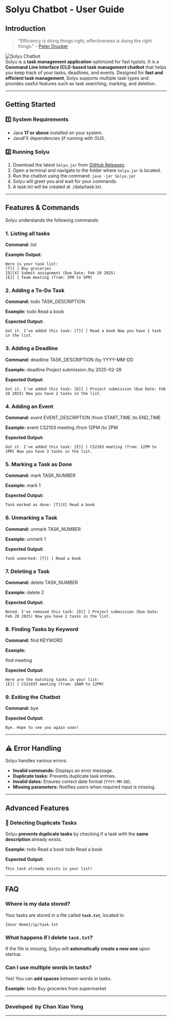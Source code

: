 # Solyu Chatbot - User Guide

## Introduction
> "Efficiency is doing things right; effectiveness is doing the right things." – [Peter Drucker](https://intranet.engineering.ucdavis.edu/sites/g/files/dgvnsk9601/files/inline-files/Effectiveness-vs.-efficiency-%E2%80%93-Let%E2%80%99s-not-confuse-the-two-1.pdf)

![Solyu Chatbot](Ui.png)   
Solyu is a **task management application** optimized for fast typists. It is a **Command Line Interface (CLI)-based task management chatbot** that helps you keep track of your tasks, deadlines, and events. Designed for **fast and efficient task management**, Solyu supports multiple task types and provides useful features such as task searching, marking, and deletion.

---

##  **Getting Started**
### **1️⃣ System Requirements**
- Java **17 or above** installed on your system.
- JavaFX dependencies (if running with GUI).

### **2️⃣ Running Solyu**
1. Download the latest `Solyu.jar` from [GitHub Releases](https://github.com/caxewhy/releases).
2. Open a terminal and navigate to the folder where `Solyu.jar` is located.
3. Run the chatbot using the command: ```java -jar Solyu.jar```
4. Solyu will greet you and wait for your commands.
5. A task.txt will be created at ./data/task.txt.

---

## **Features & Commands**
Solyu understands the following commands:

### **1. Listing all tasks**
**Command:** list

**Example Output:**

    Here is your task list:
    [T][ ] Buy groceries
    [D][X] Submit assignment (Due Date: Feb 20 2025)
    [E][ ] Team meeting (from: 3PM to 5PM)

### **2. Adding a To-Do Task**
**Command:** todo TASK_DESCRIPTION

**Example:**
todo Read a book

**Expected Output:**

    Got it. I've added this task: [T][ ] Read a book Now you have 1 task in the list.

### **3. Adding a Deadline**
**Command:** deadline TASK_DESCRIPTION /by YYYY-MM-DD

**Example:** deadline Project submission /by 2025-02-28

**Expected Output:**

    Got it. I've added this task: [D][ ] Project submission (Due Date: Feb 28 2025) Now you have 2 tasks in the list.

### **4. Adding an Event**
**Command:** event EVENT_DESCRIPTION /from START_TIME /to END_TIME

**Example:** event CS2103 meeting /from 12PM /to 2PM

**Expected Output:**

    Got it. I've added this task: [E][ ] CS2103 meeting (from: 12PM to 2PM) Now you have 3 tasks in the list.

### **5. Marking a Task as Done**
**Command:** mark TASK_NUMBER

**Example:** mark 1

**Expected Output:**

    Task marked as done: [T][X] Read a book

### **6. Unmarking a Task**
**Command:** unmark TASK_NUMBER

**Example:** unmark 1

**Expected Output:**

    Task unmarked: [T][ ] Read a book

### **7. Deleting a Task**
**Command:** delete TASK_NUMBER

**Example:** delete 2

**Expected Output:**

    Noted. I've removed this task: [D][ ] Project submission (Due Date: Feb 28 2025) Now you have 2 tasks in the list.

### **8. Finding Tasks by Keyword**
**Command:** find KEYWORD

**Example:**

find meeting

**Expected Output:**

    Here are the matching tasks in your list:
    [E][ ] CS2103T meeting (from: 10AM to 12PM)

### **9. Exiting the Chatbot**
**Command:** bye

**Expected Output:**

    Bye. Hope to see you again soon!

---

## ⚠️ **Error Handling**
Solyu handles various errors:
- **Invalid commands:** Displays an error message.
- **Duplicate tasks:** Prevents duplicate task entries.
- **Invalid dates:** Ensures correct date format (`YYYY-MM-DD`).
- **Missing parameters:** Notifies users when required input is missing.

---

## **Advanced Features**
### **🛑 Detecting Duplicate Tasks**
Solyu **prevents duplicate tasks** by checking if a task with the **same description** already exists.

**Example:** todo Read a book todo Read a book

**Expected Output:**

    This task already exists in your list!

---

## **FAQ**
### Where is my data stored?
Your tasks are stored in a file called **`task.txt`**, located in:

    {User Home}/ip/task.txt

### What happens if I delete `task.txt`?
If the file is missing, Solyu will **automatically create a new one** upon startup.

### Can I use multiple words in tasks?
Yes! You can **add spaces** between words in tasks.

**Example:** todo Buy groceries from supermarket

---

### **Developed ️ by Chan Xiao Yong**

---